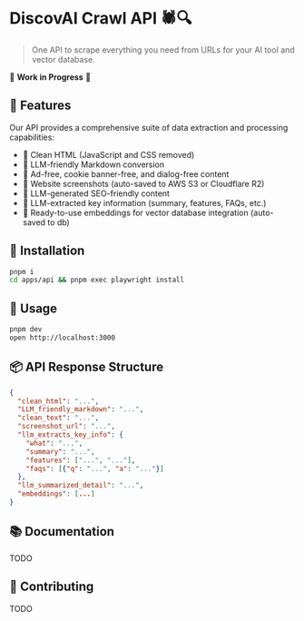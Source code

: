 # DiscovAI Crawl API 🕷️🔍

> One API to scrape everything you need from URLs for your AI tool and vector database.

🚧 **Work in Progress** 🚧

## 🌟 Features

Our API provides a comprehensive suite of data extraction and processing capabilities:

- 🧼 Clean HTML (JavaScript and CSS removed)
- 📝 LLM-friendly Markdown conversion
- 🚫 Ad-free, cookie banner-free, and dialog-free content
- 📸 Website screenshots (auto-saved to AWS S3 or Cloudflare R2)
- 🤖 LLM-generated SEO-friendly content
- 🔑 LLM-extracted key information (summary, features, FAQs, etc.)
- 🧠 Ready-to-use embeddings for vector database integration (auto-saved to db)

## 🔧 Installation

```bash
pnpm i
cd apps/api && pnpm exec playwright install
```

## 🚀 Usage

```bash
pnpm dev
open http://localhost:3000
```

## 📦 API Response Structure

```json
{
  "clean_html": "...",
  "LLM_friendly_markdown": "...",
  "clean_text": "...",
  "screenshot_url": "...",
  "llm_extracts_key_info": {
    "what": "...",
    "summary": "...",
    "features": ["...", "..."],
    "faqs": [{"q": "...", "a": "..."}]
  },
  "llm_summarized_detail": "...",
  "embeddings": [...]
}
```

## 📚 Documentation

TODO

## 🤝 Contributing

TODO

